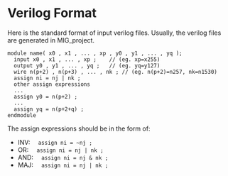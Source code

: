 # Verilog Format
Here is the standard format of input verilog files.
Usually, the verilog files are generated in MIG_project.

```
module name( x0 , x1 , ... , xp , y0 , y1 , ... , yq );
  input x0 , x1 , ... , xp ;    // (eg. xp=x255)
  output y0 , y1 , ... , yq ;   // (eg. yq=y127)
  wire n(p+2) , n(p+3) , ... , nk ; // (eg. n(p+2)=n257, nk=n1530)
  assign ni = nj | nk ;
  other assign expressions
  ...
  assign y0 = n(p+2) ;
  ...
  assign yq = n(p+2+q) ;
endmodule

```

The assign expressions should be in the form of:

- INV: `  assign ni = ~nj ;`
- OR: `  assign ni = nj | nk ;`
- AND: `  assign ni = nj & nk ;`
- MAJ: `  assign ni = nj | nk ;`
